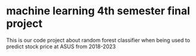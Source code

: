 # machine learning 4th semester final project
 This is our code project about random forest classifier when being used to predict stock price at ASUS from 2018-2023

